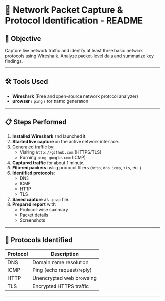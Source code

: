 # 📡 Network Packet Capture & Protocol Identification - README

## 🎯 Objective
Capture live network traffic and identify at least three basic network protocols using Wireshark. Analyze packet-level data and summarize key findings.

---

## 🛠️ Tools Used
- **Wireshark** (Free and open-source network protocol analyzer)
- **Browser** / `ping` / for traffic generation

---

## 📋 Steps Performed

1. **Installed Wireshark** and launched it.
2. **Started live capture** on the active network interface.
3. Generated traffic by:
   - Visiting `http://github.com` (HTTPS/TLS)
   - Running `ping google.com` (ICMP)
4. **Captured traffic** for about 1 minute.
5. **Filtered packets** using protocol filters (`http`, `dns`, `icmp`, `tls`, etc.).
6. **Identified protocols**:
   - DNS
   - ICMP
   - HTTP
   - TLS
7. **Saved capture** as `.pcap` file.
8. **Prepared report** with:
   - Protocol-wise summary
   - Packet details
   - Screenshots

---

## 🔎 Protocols Identified

| Protocol | Description                 |
|----------|-----------------------------|
| DNS      | Domain name resolution      |
| ICMP     | Ping (echo request/reply)   |
| HTTP     | Unencrypted web browsing    |
| TLS      | Encrypted HTTPS traffic     |

---

